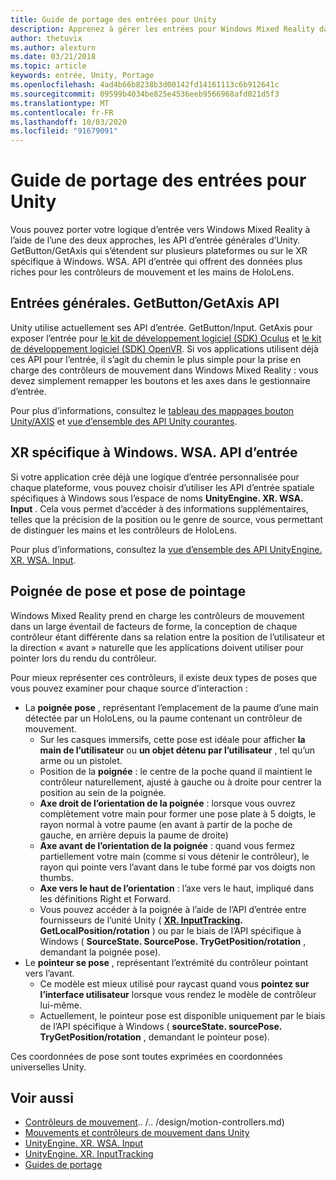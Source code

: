 ```yaml
---
title: Guide de portage des entrées pour Unity
description: Apprenez à gérer les entrées pour Windows Mixed Reality dans Unity.
author: thetuvix
ms.author: alexturn
ms.date: 03/21/2018
ms.topic: article
keywords: entrée, Unity, Portage
ms.openlocfilehash: 4ad4b66b8238b3d00142fd14161113c6b912641c
ms.sourcegitcommit: 09599b4034be825e4536eeb9566968afd021d5f3
ms.translationtype: MT
ms.contentlocale: fr-FR
ms.lasthandoff: 10/03/2020
ms.locfileid: "91679091"
---
```

# <a name="input-porting-guide-for-unity"></a>Guide de portage des entrées pour Unity

Vous pouvez porter votre logique d’entrée vers Windows Mixed Reality à l’aide de l’une des deux approches, les API d’entrée générales d’Unity. GetButton/GetAxis qui s’étendent sur plusieurs plateformes ou sur le XR spécifique à Windows. WSA. API d’entrée qui offrent des données plus riches pour les contrôleurs de mouvement et les mains de HoloLens.

## <a name="general-inputgetbuttongetaxis-apis"></a>Entrées générales. GetButton/GetAxis API

Unity utilise actuellement ses API d’entrée. GetButton/Input. GetAxis pour exposer l’entrée pour [le kit de développement logiciel (SDK) Oculus](https://docs.unity3d.com/Manual/OculusControllers.html) et [le kit de développement logiciel (SDK) OpenVR](https://docs.unity3d.com/Manual/OpenVRControllers.html). Si vos applications utilisent déjà ces API pour l’entrée, il s’agit du chemin le plus simple pour la prise en charge des contrôleurs de mouvement dans Windows Mixed Reality : vous devez simplement remapper les boutons et les axes dans le gestionnaire d’entrée.

Pour plus d’informations, consultez le [tableau des mappages bouton Unity/AXIS](../unity/gestures-and-motion-controllers-in-unity.md#unity-buttonaxis-mapping-table) et [vue d’ensemble des API Unity courantes](../unity/gestures-and-motion-controllers-in-unity.md#common-unity-apis-inputgetbuttongetaxis).

## <a name="windows-specific-xrwsainput-apis"></a>XR spécifique à Windows. WSA. API d’entrée

Si votre application crée déjà une logique d’entrée personnalisée pour chaque plateforme, vous pouvez choisir d’utiliser les API d’entrée spatiale spécifiques à Windows sous l’espace de noms **UnityEngine. XR. WSA. Input** . Cela vous permet d’accéder à des informations supplémentaires, telles que la précision de la position ou le genre de source, vous permettant de distinguer les mains et les contrôleurs de HoloLens.

Pour plus d’informations, consultez la [vue d’ensemble des API UnityEngine. XR. WSA. Input](../unity/gestures-and-motion-controllers-in-unity.md#windows-specific-apis-xrwsainput).

## <a name="grip-pose-vs-pointing-pose"></a>Poignée de pose et pose de pointage

Windows Mixed Reality prend en charge les contrôleurs de mouvement dans un large éventail de facteurs de forme, la conception de chaque contrôleur étant différente dans sa relation entre la position de l’utilisateur et la direction « avant » naturelle que les applications doivent utiliser pour pointer lors du rendu du contrôleur.

Pour mieux représenter ces contrôleurs, il existe deux types de poses que vous pouvez examiner pour chaque source d’interaction :

* La **poignée pose** , représentant l’emplacement de la paume d’une main détectée par un HoloLens, ou la paume contenant un contrôleur de mouvement.
    * Sur les casques immersifs, cette pose est idéale pour afficher **la main de l’utilisateur** ou **un objet détenu par l’utilisateur** , tel qu’un arme ou un pistolet.
    * Position de la **poignée** : le centre de la poche quand il maintient le contrôleur naturellement, ajusté à gauche ou à droite pour centrer la position au sein de la poignée.
    * **Axe droit de l’orientation de la poignée** : lorsque vous ouvrez complètement votre main pour former une pose plate à 5 doigts, le rayon normal à votre paume (en avant à partir de la poche de gauche, en arrière depuis la paume de droite)
    * **Axe avant de l’orientation de la poignée** : quand vous fermez partiellement votre main (comme si vous détenir le contrôleur), le rayon qui pointe vers l’avant dans le tube formé par vos doigts non thumbs.
    * **Axe vers le haut de l’orientation** : l’axe vers le haut, impliqué dans les définitions Right et Forward.
    * Vous pouvez accéder à la poignée à l’aide de l’API d’entrée entre fournisseurs de l’unité Unity ( **[XR. InputTracking](https://docs.unity3d.com/ScriptReference/XR.InputTracking.html). GetLocalPosition/rotation** ) ou par le biais de l’API spécifique à Windows ( **SourceState. SourcePose. TryGetPosition/rotation** , demandant la poignée pose).
* Le **pointeur se pose** , représentant l’extrémité du contrôleur pointant vers l’avant.
    * Ce modèle est mieux utilisé pour raycast quand vous **pointez sur l’interface utilisateur** lorsque vous rendez le modèle de contrôleur lui-même.
    * Actuellement, le pointeur pose est disponible uniquement par le biais de l’API spécifique à Windows ( **sourceState. sourcePose. TryGetPosition/rotation** , demandant le pointeur pose).

Ces coordonnées de pose sont toutes exprimées en coordonnées universelles Unity.

## <a name="see-also"></a>Voir aussi
* [Contrôleurs de mouvement]().. /.. /design/motion-controllers.md)
* [Mouvements et contrôleurs de mouvement dans Unity](../unity/gestures-and-motion-controllers-in-unity.md)
* [UnityEngine. XR. WSA. Input](https://docs.unity3d.com/ScriptReference/XR.WSA.Input.InteractionManager.html)
* [UnityEngine. XR. InputTracking](https://docs.unity3d.com/ScriptReference/XR.InputTracking.html)
* [Guides de portage](porting-guides.md)
